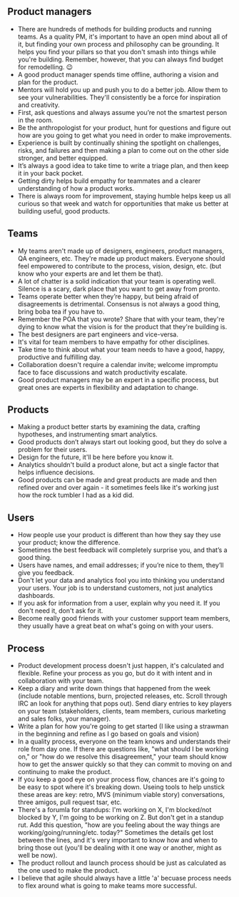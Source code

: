 Product managers
----------------
- There are hundreds of methods for building products and running teams. As a quality PM, it's important to have an open mind about all of it, but finding your own process and philosophy can be grounding. It helps you find your pillars so that you don't smash into things while you're building. Remember, however, that you can always find budget for remodelling. 😉
- A good product manager spends time offline, authoring a vision and plan for the product. 
- Mentors will hold you up and push you to do a better job. Allow them to see your vulnerabilities. They'll consistently be a force for inspiration and creativity. 
- First, ask questions and always assume you’re not the smartest person in the room. 
- Be the anthropologist for your product, hunt for questions and figure out how are you going to get what you need in order to make improvements.
- Experience is built by continually shining the spotlight on challenges, risks, and failures and then making a plan to come out on the other side stronger, and better equipped.
- It’s always a good idea to take time to write a triage plan, and then keep it in your back pocket. 
- Getting dirty helps build empathy for teammates and a clearer understanding of how a product works. 
- There is always room for improvement, staying humble helps keep us all curious so that week and watch for opportunities that make us better at building useful, good products.

Teams 
-----
- My teams aren't made up of designers, engineers, product managers, QA engineers, etc. They're made up product makers. Everyone should feel empowered to contribute to the process, vision, design, etc. (but know who your experts are and let them be that).
- A lot of chatter is a solid indication that your team is operating well. Silence is a scary, dark place that you want to get away from pronto.
- Teams operate better when they’re happy, but being afraid of disagreements is detrimental. Consensus is not always a good thing, bring boba tea if you have to. 
- Remember the POA that you wrote? Share that with your team, they're dying to know what the vision is for the product that they're building is. 
- The best designers are part engineers and vice-versa. 
- It's vital for team members to have empathy for other disciplines.
- Take time to think about what your team needs to have a good, happy, productive and fulfilling day.
- Collaboration doesn't require a calendar invite; welcome impromptu face to face discussions and watch productivity escalate.
- Good product managers may be an expert in a specific process, but great ones are experts in flexibility and adaptation to change. 

Products
--------
- Making a product better starts by examining the data, crafting hypotheses, and instrumenting smart analytics. 
- Good products don’t always start out looking good, but they do solve a problem for their users. 
- Design for the future, it'll be here before you know it.
- Analytics shouldn't build a product alone, but act a single factor that helps influence decisions.
- Good products can be made and great products are made and then refined over and over again - it sometimes feels like it's working just how the rock tumbler I had as a kid did. 

Users
-----
- How people use your product is different than how they say they use your product; know the difference. 
- Sometimes the best feedback will completely surprise you, and that’s a good thing. 
- Users have names, and email addresses; if you’re nice to them, they’ll give you feedback. 
- Don't let your data and analytics fool you into thinking you understand your users. Your job is to understand customers, not just analytics dashboards. 
- If you ask for information from a user, explain why you need it. If you don't need it, don't ask for it. 
- Become really good friends with your customer support team members, they usually have a great beat on what's going on with your users. 

Process
-----
- Product development process doesn't just happen, it's calculated and flexible. Refine your process as you go, but do it with intent and in collaboration with your team. 
- Keep a diary and write down things that happened from the week (include notable mentions, burn, projected releases, etc. Scroll through IRC an look for anything that pops out). Send diary entries to key players on your team (stakeholders, clients, team members, curious marketing and sales folks, your manager).
- Write a plan for how you're going to get started (I like using a strawman in the beginning and refine as I go based on goals and vision)
- In a quality process, everyone on the team knows and understands their role from day one. If there are questions like, "what should I be working on," or "how do we resolve this disagreement," your team should know how to get the answer quickly so that they can commit to moving on and continuing to make the product. 
- If you keep a good eye on your process flow, chances are it's going to be easy to spot where it's breaking down. Useing tools to help unstick these areas are key: retro, MVS (minimum viable story) conversations, three amigos, pull request tsar, etc. 
- There's a forumla for standups: I'm working on X, I'm blocked/not blocked by Y, I'm going to be working on Z. But don't get in a standup rut. Add this question, "how are you feeling about the way things are working/going/running/etc. today?" Sometimes the details get lost between the lines, and it's very important to know how and when to bring those out (you'll be dealing with it one way or another, might as well be now). 
- The product rollout and launch process should be just as calculated as the one used to make the product.  
- I believe that agile should always have a little 'a' becuase process needs to flex around what is going to make teams more successful. 
